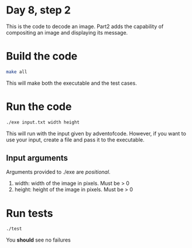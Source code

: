 # Day 8, step 2
This is the code to decode an image. Part2 adds the capability of compositing an image and displaying 
its message.

# Build the code
```bash
make all
```
This will make both the executable and the test cases.

# Run the code
```bash
./exe input.txt width height
```
This will run with the input given by adventofcode. However, if you want to use your input, create a file and pass it to the executable.

## Input arguments
Arguments provided to ./exe are *positional*. 
1. width: width of the image in pixels. Must be > 0
2. height: height of the image in pixels. Must be > 0

# Run tests
```bash
./test
```
You **should** see no failures
